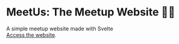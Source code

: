 # MeetUs: The Meetup Website 🤝🏻
 A simple meetup website made with Svelte  
 [Access the website](https://heltonricardo.github.io/meetup-website-svelte/ "MeetUS").
